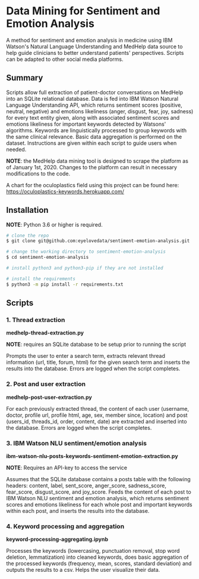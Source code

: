 # Data Mining for Sentiment and Emotion Analysis
A method for sentiment and emotion analysis in medicine using IBM Watson's Natural Language Understanding and MedHelp data source to help guide clinicians to better understand patients' perspectives. Scripts can be adapted to other social media platforms.

## Summary
Scripts allow full extraction of patient-doctor conversations on MedHelp into an SQLite relational database. Data is fed into IBM Watson Natural Language Understanding API, which returns sentiment scores (positive, neutral, negative) and emotions likeliness (anger, disgust, fear, joy, sadness) for every text entity given, along with associated sentiment scores and emotions likeliness for important keywords detected by Watsons' algorithms. Keywords are linguistically processed to group keywords with the same clinical relevance. Basic data aggregation is performed on the dataset. Instructions are given within each script to guide users when needed.

**NOTE**: the MedHelp data mining tool is designed to scrape the platform as of January 1st, 2020. Changes to the platform can result in necessary modifications to the code.

A chart for the oculoplastics field using this project can be found here: https://oculoplastics-keywords.herokuapp.com/

## Installation
**NOTE**: Python 3.6 or higher is required.
```bash
# clone the repo
$ git clone git@github.com:eyelovedata/sentiment-emotion-analysis.git

# change the working directory to sentiment-emotion-analysis
$ cd sentiment-emotion-analysis

# install python3 and python3-pip if they are not installed

# install the requirements
$ python3 -m pip install -r requirements.txt
```

## Scripts
### 1. Thread extraction 
**medhelp-thread-extraction.py**

**NOTE**: requires an SQLite database to be setup prior to running the script

Prompts the user to enter a search term, extracts relevant thread information (url, title, forum, html) for the given search term and inserts the results into the database. Errors are logged when the script completes.

### 2. Post and user extraction
**medhelp-post-user-extraction.py**

For each previously extracted thread, the content of each user (username, doctor, profile url, profile html, age, sex, member since, location) and post (users_id, threads_id, order, content, date) are extracted and inserted into the database. Errors are logged when the script completes.

### 3. IBM Watson NLU sentiment/emotion analysis
**ibm-watson-nlu-posts-keywords-sentiment-emotion-extraction.py**

**NOTE**: Requires an API-key to access the service

Assumes that the SQLite database contains a posts table with the following headers: content, label, sent_score, anger_score, sadness_score, fear_score, disgust_score, and joy_score. Feeds the content of each post to IBM Watson NLU sentiment and emotion analysis, which returns sentiment scores and emotions likeliness for each whole post and important keywords within each post, and inserts the results into the database.

### 4. Keyword processing and aggregation
**keyword-processing-aggregating.ipynb**

Processes the keywords (lowercasing, punctuation removal, stop word deletion, lemmatization) into cleaned keywords, does basic aggregation of the processed keywords (frequency, mean, scores, standard deviation) and outputs the results to a csv. Helps the user visualize their data.

